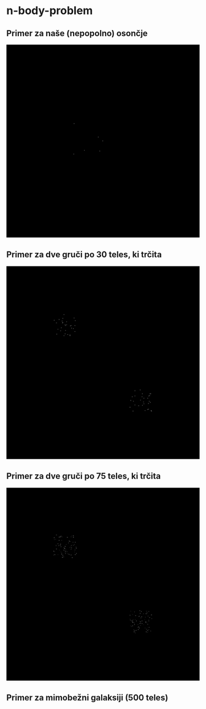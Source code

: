 # n-body-problem
## Primer za naše (nepopolno) osončje
![gif](test2.gif)

## Primer za dve gruči po 30 teles, ki trčita
![gif](60teles.gif)

## Primer za dve gruči po 75 teles, ki trčita
![gif](out2.gif)

## Primer za mimobežni galaksiji (500 teles)
